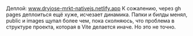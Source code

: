 Деплой: www.dryjose-mrkt-nativejs.netlify.app К сожалению, через gh pages деплоиться ещё хуже, исчезает динамика. Папки и билды менял, public и images щупал более чем, пока сколняюсь, что проблема в структуре проекта, которая в Vite делается иначе. Но это не точно.
